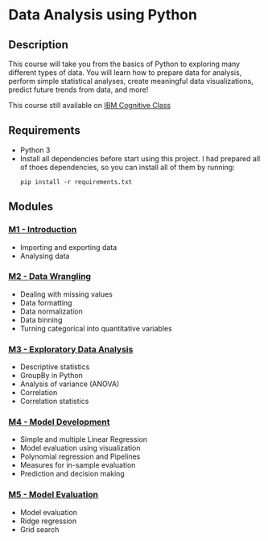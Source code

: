 # Data Analysis using Python


## Description
This course will take you from the basics of Python to exploring many different types of data. You will learn how to prepare data for analysis, perform simple statistical analyses, create meaningful data visualizations, predict future trends from data, and more! 

This course still available on [IBM Cognitive Class](https://cognitiveclass.ai/courses/data-analysis-python/)


## Requirements
* Python 3
* Install all dependencies before start using this project.
  I had prepared all of thoes dependencies, so you can install all of them by running:
  ```shell
  pip install -r requirements.txt
  ```


## Modules

### [M1 - Introduction](https://github.com/naiim-khaskhoussi/data-analysis-with-python/tree/master/m1-introduction) 
+ Importing and exporting data
+ Analysing data

### [M2 - Data Wrangling](https://github.com/naiim-khaskhoussi/data-analysis-with-python/tree/master/m2-data-wrangling) 
+ Dealing with missing values
+ Data formatting
+ Data normalization
+ Data binning
+ Turning categorical into quantitative variables

### [M3 - Exploratory Data Analysis](https://github.com/naiim-khaskhoussi/data-analysis-with-python/tree/master/m3-exploratory-data-analysis) 
+ Descriptive statistics
+ GroupBy in Python
+ Analysis of variance (ANOVA)
+ Correlation
+ Correlation statistics

### [M4 - Model Development](https://github.com/naiim-khaskhoussi/data-analysis-with-python/tree/master/m4-model-development) 
+ Simple and multiple Linear Regression
+ Model evaluation using visualization
+ Polynomial regression and Pipelines
+ Measures for in-sample evaluation
+ Prediction and decision making

### [M5 - Model Evaluation](https://github.com/naiim-khaskhoussi/data-analysis-with-python/tree/master/m5-model-evaluation) 
+ Model evaluation
+ Ridge regression
+ Grid search

